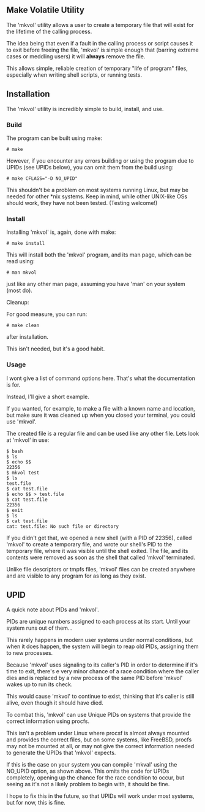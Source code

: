 ## Make Volatile Utility
The 'mkvol' utility allows a user to create a temporary file that will exist for the lifetime of the calling process.

The idea being that even if a fault in the calling process or script causes it to exit before freeing the file, 'mkvol' is simple enough that (barring extreme cases or meddling users) it will **always** remove the file. 

This allows simple, reliable creation of temporary "life of program" files, especially when writing shell scripts, or running tests.

## Installation
The 'mkvol' utility is incredibly simple to build, install, and use.

### Build
The program can be built using make:

	# make
However, if you encounter any errors building or using the program due to UPIDs (see UPIDs below), you can omit them from the build using:

	# make CFLAGS="-D NO_UPID"
This shouldn't be a problem on most systems running Linux, but may be needed for other *nix systems.
Keep in mind, while other UNIX-like OSs should work, they have not been tested. (Testing welcome!)

### Install
Installing 'mkvol' is, again, done with make:

	# make install
This will install both the 'mkvol' program, and its man page, which can be read using:

	# man mkvol
just like any other man page, assuming you have 'man' on your system (most do).

Cleanup:

For good measure, you can run:
	
	# make clean
after installation.

This isn't needed, but it's a good habit.

### Usage
I wont give a list of command options here. That's what the documentation is for.

Instead, I'll give a short example.

If you wanted, for example, to make a file with a known name and location, but make sure it was cleaned up when you closed your terminal, you could use 'mkvol'.

The created file is a regular file and can be used like any other file.
Lets look at 'mkvol' in use:
	
	$ bash
	$ ls
	$ echo $$
	22356
	$ mkvol test
	$ ls
	test.file
	$ cat test.file
	$ echo $$ > test.file
	$ cat test.file
	22356
	$ exit
	$ ls
	$ cat test.file
	cat: test.file: No such file or directory
If you didn't get that, we opened a new shell (with a PID of 22356), called 'mkvol' to create a temporary file, and wrote our shell's PID to the temporary file, where it was visible until the shell exited.
The file, and its contents were removed as soon as the shell that called 'mkvol' terminated.

Unlike file descriptors or tmpfs files, 'mkvol' files can be created anywhere and are visible to any program for as long as they exist.

## UPID
A quick note about PIDs and 'mkvol'.

PIDs are unique numbers assigned to each process at its start.
Until your system runs out of them...

This rarely happens in modern user systems under normal conditions, but when it does happen, the system will begin to reap old PIDs, assigning them to new processes.

Because 'mkvol' uses signaling to its caller's PID in order to determine if it's time to exit, there's e very minor chance of a race condition where the caller dies and is replaced by a new process of the same PID before 'mkvol' wakes up to run its check.

This would cause 'mkvol' to continue to exist, thinking that it's caller is still alive, even though it should have died.

To combat this, 'mkvol' can use Unique PIDs on systems that provide the correct information using procfs.

This isn't a problem under Linux where procsf is almost always mounted and provides the correct files, but on some systems, like FreeBSD, procfs may not be mounted at all, or may not give the correct information needed to generate the UPIDs that 'mkvol' expects.

If this is the case on your system you can compile 'mkval' using the NO_UPID option, as shown above. This omits the code for UPIDs completely, opening up the chance for the race condition to occur, but seeing as it's not a likely problem to begin with, it should be fine.

I hope to fix this in the future, so that UPIDs will work under most systems, but for now, this is fine.
